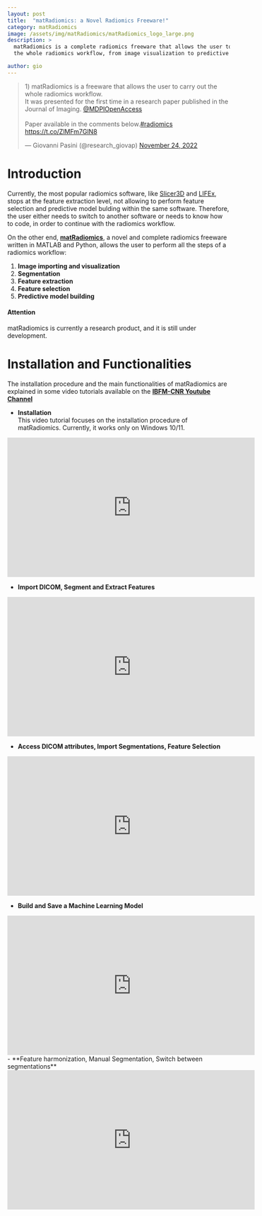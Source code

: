 ```yaml
---
layout: post
title:  "matRadiomics: a Novel Radiomics Freeware!"
category: matRadiomics
image: /assets/img/matRadiomics/matRadiomics_logo_large.png
description: >
  matRadiomics is a complete radiomics freeware that allows the user to complete
  the whole radiomics workflow, from image visualization to predictive model implementation. It enables a simplified workflow for medical image processing and analysis.

author: gio
---
```

<head>
<link rel="stylesheet" href="/styles/iframe.css">
</head>

<blockquote class="twitter-tweet" data-lang="en" data-theme="dark" data-align="center"><p lang="en" dir="ltr">1) matRadiomics is a freeware that allows the user to carry out the whole radiomics workflow.<br>It was presented for the first time in a research paper published in the Journal of Imaging. <a href="https://twitter.com/MDPIOpenAccess?ref_src=twsrc%5Etfw">@MDPIOpenAccess</a><br><br>Paper available in the comments below.<a href="https://twitter.com/hashtag/radiomics?src=hash&amp;ref_src=twsrc%5Etfw">#radiomics</a> <a href="https://t.co/ZlMFm7GlN8">https://t.co/ZlMFm7GlN8</a></p>&mdash; Giovanni Pasini (@research_giovap) <a href="https://twitter.com/research_giovap/status/1595725148526624768?ref_src=twsrc%5Etfw">November 24, 2022</a></blockquote> <script async src="https://platform.twitter.com/widgets.js" charset="utf-8"></script>

# Introduction

Currently, the most popular radiomics software, like [Slicer3D](https://www.slicer.org/) and [LIFEx](https://www.lifexsoft.org/), stops at the feature extraction level, not allowing to perform feature selection and predictive model bulding within the same software. Therefore, the user either needs to switch to another software or needs to know how to code, in order to continue with the radiomics workflow.  

On the other end, **[matRadiomics](https://doi.org/10.3390/jimaging8080221)**, a novel and complete radiomics freeware written in MATLAB and Python, allows the user to perform all the steps of a radiomics workflow:
1. **Image importing and visualization**
2. **Segmentation**
3. **Feature extraction**
4. **Feature selection**
5. **Predictive model building**

#### Attention
matRadiomics is currently a research product, and it is still under development.


# Installation and Functionalities

The installation procedure and the main functionalities of matRadiomics are explained in some video tutorials available on the **[IBFM-CNR Youtube Channel](https://www.youtube.com/channel/UCt1qA1rFe5vmsgTN4r4TJ-g)**

- **Installation**  
This video tutorial focuses on the installation procedure of matRadiomics. Currently, it works only on Windows 10/11.
<div class="iframe-container">
  <iframe width="560" height="315" src="https://www.youtube.com/embed/6xhUk8ClxBw" title="YouTube video player" frameborder="0" allow="accelerometer; autoplay; clipboard-write; encrypted-media; gyroscope; picture-in-picture" allowfullscreen></iframe>
</div>

- **Import DICOM, Segment and Extract Features**
<div class="iframe-container">
  <iframe width="560" height="315" src="https://www.youtube.com/embed/ONGb02CfkxA" title="YouTube video player" frameborder="0" allow="accelerometer; autoplay; clipboard-write; encrypted-media; gyroscope; picture-in-picture" allowfullscreen></iframe>  
</div>

- **Access DICOM attributes, Import Segmentations, Feature Selection**  

<div class="iframe-container">
  <iframe width="560" height="315" src="https://www.youtube.com/embed/UgvnREn4ytI" title="YouTube video player" frameborder="0" allow="accelerometer; autoplay; clipboard-write; encrypted-media; gyroscope; picture-in-picture" allowfullscreen></iframe>  
</div>

- **Build and Save a Machine Learning Model**

<div class="iframe-container">
  <iframe width="560" height="315" src="https://www.youtube.com/embed/kCODnuTwyGA" title="YouTube video player" frameborder="0" allow="accelerometer; autoplay; clipboard-write; encrypted-media; gyroscope; picture-in-picture" allowfullscreen></iframe>  
</div>
- **Feature harmonization, Manual Segmentation, Switch between segmentations**

<div class="iframe-container">
  <iframe width="560" height="315" src="https://www.youtube.com/embed/wNCKSkKWGmU" title="YouTube video player" frameborder="0" allow="accelerometer; autoplay; clipboard-write; encrypted-media; gyroscope; picture-in-picture" allowfullscreen></iframe>
</div>



